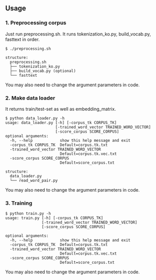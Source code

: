## Usage
### 1. Preprocessing corpus
Just run preprocessing.sh. It runs tokenization_ko.py, build_vocab.py, fasttext in order.
```
$ ./preprocessing.sh
```
```
structure:
  preprocessing.sh
  ├── tokenization_ko.py
  ├── build_vocab.py (optional)
  └── fasttext
```
You may also need to change the argument parameters in code.

### 2. Make data loader
It returns train/test-set as well as embedding_matrix.
```
$ python data_loader.py -h
usage: data_loader.py [-h] [-corpus_tk CORPUS_TK]
                      [-trained_word_vector TRAINED_WORD_VECTOR]
                      [-score_corpus SCORE_CORPUS]
optional arguments:
  -h, --help            show this help message and exit
  -corpus_tk CORPUS_TK  Default=corpus.tk.txt
  -trained_word_vector TRAINED_WORD_VECTOR
                        Default=corpus.tk.vec.txt
  -score_corpus SCORE_CORPUS
                        Default=score_corpus.txt
```
```
structure:
  data_loader.py
  └── read_word_pair.py
```
You may also need to change the argument parameters in code.

### 3. Training
```
$ python train.py -h
usage: train.py [-h] [-corpus_tk CORPUS_TK]
                [-trained_word_vector TRAINED_WORD_VECTOR]
                [-score_corpus SCORE_CORPUS]

optional arguments:
  -h, --help            show this help message and exit
  -corpus_tk CORPUS_TK  Default=corpus.tk.txt
  -trained_word_vector TRAINED_WORD_VECTOR
                        Default=corpus.tk.vec.txt
  -score_corpus SCORE_CORPUS
                        Default=score_corpus.txt
```
You may also need to change the argument parameters in code.
